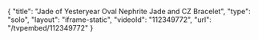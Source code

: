 {
    "title": "Jade of Yesteryear Oval Nephrite Jade and CZ Bracelet",
    "type": "solo",
    "layout": "iframe-static",
    "videoId": "112349772",
    "url": "\/tvpembed\/112349772"
}